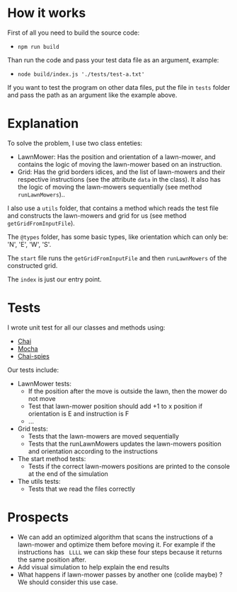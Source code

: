 # How it works
First of all you need to build the source code:
* `npm run build` <br>

Than run the code and pass your test data file as an argument, example:
* `node build/index.js './tests/test-a.txt'` 

If you want to test the program on other data files, put the file in `tests`  folder and pass the path as an argument like the example above.
# Explanation 
To solve the problem, I use two class enteties:
* LawnMower: Has the position and orientation of a lawn-mower, and contains the logic of moving the lawn-mower based on an instruction.
* Grid: Has the grid borders idices, and the list of lawn-mowers and their respective instructions (see the attribute `data` in the class). It also has the logic of moving the lawn-mowers sequentially (see method `runLawnMowers`)..

I also use a `utils`  folder, that contains a method which reads the test file and constructs the lawn-mowers and grid for us (see method `getGridFromInputFile`). 

The `@types` folder, has some basic types, like orientation which can only be: 'N', 'E', 'W', 'S'.

The `start` file runs the `getGridFromInputFile` and then `runLawnMowers` of the constructed grid.

The `index` is just our entry point.


# Tests
I wrote unit test for all our classes and methods using:
* [Chai](https://www.chaijs.com/)
* [Mocha](https://mochajs.org/)
* [Chai-spies](https://www.chaijs.com/plugins/chai-spies/)

Our tests include:
* LawnMower tests:
    - If the position after the move is outside the lawn, then the mower do not move
    - Test that lawn-mower position should add +1 to x position if orientation is E and instruction is F 
    - ...
* Grid tests:
    - Tests that the lawn-mowers are moved sequentially
    - Tests that the runLawnMowers updates the lawn-mowers position and orientation according to the instructions
* The start method tests:     
    - Tests if the correct lawn-mowers positions are printed to the console at the end of the simulation 
* The utils tests:
    - Tests that we read the files correctly
# Prospects
* We can  add an optimized algorithm that scans the instructions of a lawn-mower and optimize them before moving it. For example if the instructions has ` LLLL` we can skip these four steps because it returns the same position after.
* Add visual simulation to help explain the end results
* What happens if lawn-mower passes by another one (colide maybe) ? We should consider this use case.